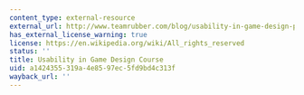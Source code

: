 ```yaml
---
content_type: external-resource
external_url: http://www.teamrubber.com/blog/usability-in-game-design-portal/
has_external_license_warning: true
license: https://en.wikipedia.org/wiki/All_rights_reserved
status: ''
title: Usability in Game Design Course
uid: a1424355-319a-4e85-97ec-5fd9bd4c313f
wayback_url: ''
---
```

